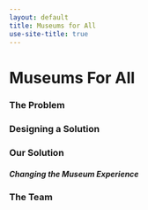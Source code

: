 ```yaml
---
layout: default
title: Museums for All 
use-site-title: true 
---
```


# Museums For All

### The Problem



### Designing a Solution



### Our Solution
#### *Changing the Museum Experience*



### The Team

